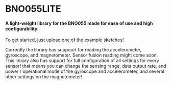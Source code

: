 # BNO055LITE
<h4>A light-weight library for the BNO055 made for ease of use and high configurability.</h4>
<p>To get started, just upload one of the example sketches!</p>
<p></p>
<p>Currently the library has suppourt for reading the accelerometer, gyroscope, and magnetometer. Sensor fusion reading might come soon. This library also has support for full configuration of all settings for every sensor! that means you can change the sensing range, data output rate, and power / operational mode of the gyroscope and accelerometer, and several other settings on the magnetometer!</p>
